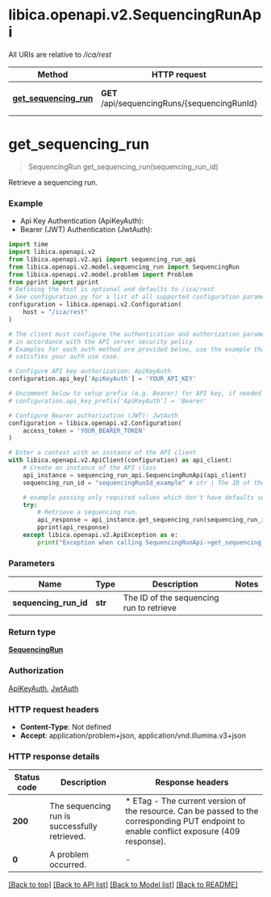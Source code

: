 # libica.openapi.v2.SequencingRunApi

All URIs are relative to */ica/rest*

Method | HTTP request | Description
------------- | ------------- | -------------
[**get_sequencing_run**](SequencingRunApi.md#get_sequencing_run) | **GET** /api/sequencingRuns/{sequencingRunId} | Retrieve a sequencing run.


# **get_sequencing_run**
> SequencingRun get_sequencing_run(sequencing_run_id)

Retrieve a sequencing run.

### Example

* Api Key Authentication (ApiKeyAuth):
* Bearer (JWT) Authentication (JwtAuth):

```python
import time
import libica.openapi.v2
from libica.openapi.v2.api import sequencing_run_api
from libica.openapi.v2.model.sequencing_run import SequencingRun
from libica.openapi.v2.model.problem import Problem
from pprint import pprint
# Defining the host is optional and defaults to /ica/rest
# See configuration.py for a list of all supported configuration parameters.
configuration = libica.openapi.v2.Configuration(
    host = "/ica/rest"
)

# The client must configure the authentication and authorization parameters
# in accordance with the API server security policy.
# Examples for each auth method are provided below, use the example that
# satisfies your auth use case.

# Configure API key authorization: ApiKeyAuth
configuration.api_key['ApiKeyAuth'] = 'YOUR_API_KEY'

# Uncomment below to setup prefix (e.g. Bearer) for API key, if needed
# configuration.api_key_prefix['ApiKeyAuth'] = 'Bearer'

# Configure Bearer authorization (JWT): JwtAuth
configuration = libica.openapi.v2.Configuration(
    access_token = 'YOUR_BEARER_TOKEN'
)

# Enter a context with an instance of the API client
with libica.openapi.v2.ApiClient(configuration) as api_client:
    # Create an instance of the API class
    api_instance = sequencing_run_api.SequencingRunApi(api_client)
    sequencing_run_id = "sequencingRunId_example" # str | The ID of the sequencing run to retrieve

    # example passing only required values which don't have defaults set
    try:
        # Retrieve a sequencing run.
        api_response = api_instance.get_sequencing_run(sequencing_run_id)
        pprint(api_response)
    except libica.openapi.v2.ApiException as e:
        print("Exception when calling SequencingRunApi->get_sequencing_run: %s\n" % e)
```


### Parameters

Name | Type | Description  | Notes
------------- | ------------- | ------------- | -------------
 **sequencing_run_id** | **str**| The ID of the sequencing run to retrieve |

### Return type

[**SequencingRun**](SequencingRun.md)

### Authorization

[ApiKeyAuth](../README.md#ApiKeyAuth), [JwtAuth](../README.md#JwtAuth)

### HTTP request headers

 - **Content-Type**: Not defined
 - **Accept**: application/problem+json, application/vnd.illumina.v3+json


### HTTP response details

| Status code | Description | Response headers |
|-------------|-------------|------------------|
**200** | The sequencing run is successfully retrieved. |  * ETag - The current version of the resource. Can be passed to the corresponding PUT endpoint to enable conflict exposure (409 response). <br>  |
**0** | A problem occurred. |  -  |

[[Back to top]](#) [[Back to API list]](../README.md#documentation-for-api-endpoints) [[Back to Model list]](../README.md#documentation-for-models) [[Back to README]](../README.md)

